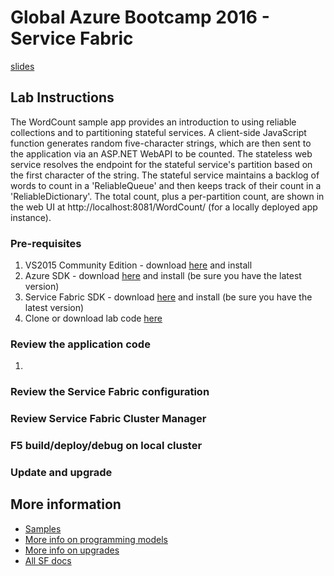 # Global Azure Bootcamp 2016 - Service Fabric

[slides](gab-2016-sf.pptx)

## Lab Instructions

The WordCount sample app provides an introduction to using reliable collections and to partitioning stateful services. A client-side JavaScript function generates random five-character strings, which are then sent to the application via an ASP.NET WebAPI to be counted. The stateless web service resolves the endpoint for the stateful service's partition based on the first character of the string. The stateful service maintains a backlog of words to count in a 'ReliableQueue' and then keeps track of their count in a 'ReliableDictionary'. The total count, plus a per-partition count, are shown in the web UI at http://localhost:8081/WordCount/ (for a locally deployed app instance).

### Pre-requisites

1. VS2015 Community Edition - download [here](https://www.visualstudio.com/en-us/products/visual-studio-community-vs.aspx) and install
2. Azure SDK - download [here](https://go.microsoft.com/fwlink/?linkid=518003&clcid=0x409) and install (be sure you have the latest version)
3. Service Fabric SDK - download [here](http://www.microsoft.com/web/handlers/webpi.ashx?command=getinstallerredirect&appid=MicrosoftAzure-ServiceFabric-VS2015) and install (be sure you have the latest version)
4. Clone or download lab code [here](https://github.com/jplane/Global-Azure-Bootcamp-2016)

### Review the application code

1.  

### Review the Service Fabric configuration

### Review Service Fabric Cluster Manager

### F5 build/deploy/debug on local cluster

### Update and upgrade

## More information

- [Samples](http://aka.ms/servicefabricsamples)
- [More info on programming models](https://azure.microsoft.com/en-us/documentation/articles/service-fabric-choose-framework/)
- [More info on upgrades](https://azure.microsoft.com/en-us/documentation/articles/service-fabric-application-upgrade-tutorial/)
- [All SF docs](http://aka.ms/servicefabricdocs)
